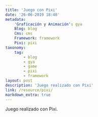 ```yaml
---
title: 'Juego con Pixi'
date: '26-06-2019 18:40'
metadata:
    'Graficación y Animación': gya
    Blog: blog
    Cms: cms
    Framework: framework
    Pixi: pixi
taxonomy:
    tag:
        - blog
        - gya
        - game
        - pixi
        - framework
layout: post
description: 'Juego realizado con Pixi'
link: /resource/pixi/
markdown_extra: true
---
```


Juego realizado con Pixi.